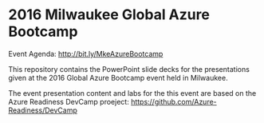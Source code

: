 # 2016 Milwaukee Global Azure Bootcamp

Event Agenda: http://bit.ly/MkeAzureBootcamp

This repository contains the PowerPoint slide decks for the presentations given at the 2016 Global Azure Bootcamp event held in Milwaukee.

The event presentation content and labs for the this event are based on the Azure Readiness DevCamp proeject:
https://github.com/Azure-Readiness/DevCamp
